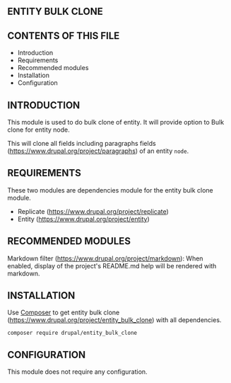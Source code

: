 ENTITY BULK CLONE
-----------------

CONTENTS OF THIS FILE
---------------------

 * Introduction
 * Requirements
 * Recommended modules
 * Installation
 * Configuration

INTRODUCTION
------------

This module is used to do bulk clone of entity.
It will provide option to Bulk clone for entity node.

This will clone all fields including paragraphs fields
(https://www.drupal.org/project/paragraphs) of an entity `node`.

REQUIREMENTS
------------

These two modules are dependencies module for the entity bulk clone module.
  - Replicate (https://www.drupal.org/project/replicate)
  - Entity (https://www.drupal.org/project/entity)

RECOMMENDED MODULES
-------------------

Markdown filter (https://www.drupal.org/project/markdown):
When enabled, display of the project's README.md help will be rendered
with markdown.

INSTALLATION
------------

Use [Composer](https://getcomposer.org/) to get entity bulk clone
(https://www.drupal.org/project/entity_bulk_clone) with all dependencies.

  ```
  composer require drupal/entity_bulk_clone

  ```

CONFIGURATION
-------------

This module does not require any configuration.

